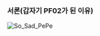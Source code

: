 ### 서론(갑자기 PF02가 된 이유)
![So_Sad_PePe](https://github.com/user-attachments/assets/bf2dd87e-f466-47a8-82f2-5850a61b1578)
